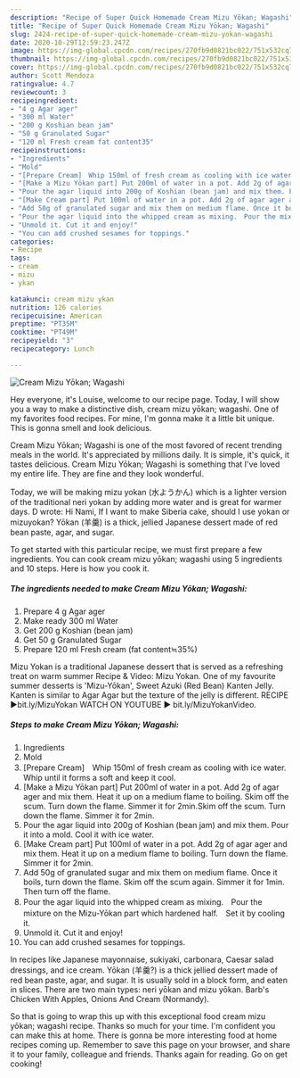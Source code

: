 ```yaml
---
description: "Recipe of Super Quick Homemade Cream Mizu Yōkan; Wagashi"
title: "Recipe of Super Quick Homemade Cream Mizu Yōkan; Wagashi"
slug: 2424-recipe-of-super-quick-homemade-cream-mizu-yokan-wagashi
date: 2020-10-29T12:59:23.247Z
image: https://img-global.cpcdn.com/recipes/270fb9d0821bc022/751x532cq70/cream-mizu-yokan-wagashi-recipe-main-photo.jpg
thumbnail: https://img-global.cpcdn.com/recipes/270fb9d0821bc022/751x532cq70/cream-mizu-yokan-wagashi-recipe-main-photo.jpg
cover: https://img-global.cpcdn.com/recipes/270fb9d0821bc022/751x532cq70/cream-mizu-yokan-wagashi-recipe-main-photo.jpg
author: Scott Mendoza
ratingvalue: 4.7
reviewcount: 3
recipeingredient:
- "4 g Agar ager"
- "300 ml Water"
- "200 g Koshian bean jam"
- "50 g Granulated Sugar"
- "120 ml Fresh cream fat content35"
recipeinstructions:
- "Ingredients"
- "Mold"
- "[Prepare Cream]　Whip 150ml of fresh cream as cooling with ice water. Whip until it forms a soft and keep it cool."
- "[Make a Mizu Yōkan part] Put 200ml of water in a pot. Add 2g of agar ager and mix them. Heat it up on a medium flame to boiling. Skim off the scum. Turn down the flame. Simmer it for 2min.Skim off the scum. Turn down the flame. Simmer it for 2min."
- "Pour the agar liquid into 200g of Koshian (bean jam) and mix them. Pour it into a mold. Cool it with ice water."
- "[Make Cream part] Put 100ml of water in a pot. Add 2g of agar ager and mix them. Heat it up on a medium flame to boiling. Turn down the flame. Simmer it for 2min."
- "Add 50g of granulated sugar and mix them on medium flame. Once it boils, turn down the flame. Skim off the scum again. Simmer it for 1min. Then turn off the flame."
- "Pour the agar liquid into the whipped cream as mixing.　Pour the mixture on the Mizu-Yōkan part which hardened half.　Set it by cooling it."
- "Unmold it. Cut it and enjoy!"
- "You can add crushed sesames for toppings."
categories:
- Recipe
tags:
- cream
- mizu
- ykan

katakunci: cream mizu ykan 
nutrition: 126 calories
recipecuisine: American
preptime: "PT35M"
cooktime: "PT49M"
recipeyield: "3"
recipecategory: Lunch

---
```



![Cream Mizu Yōkan; Wagashi](https://img-global.cpcdn.com/recipes/270fb9d0821bc022/751x532cq70/cream-mizu-yokan-wagashi-recipe-main-photo.jpg)

Hey everyone, it's Louise, welcome to our recipe page. Today, I will show you a way to make a distinctive dish, cream mizu yōkan; wagashi. One of my favorites food recipes. For mine, I'm gonna make it a little bit unique. This is gonna smell and look delicious.

Cream Mizu Yōkan; Wagashi is one of the most favored of recent trending meals in the world. It's appreciated by millions daily. It is simple, it's quick, it tastes delicious. Cream Mizu Yōkan; Wagashi is something that I've loved my entire life. They are fine and they look wonderful.

Today, we will be making mizu yokan (水ようかん) which is a lighter version of the traditional neri yokan by adding more water and is great for warmer days. D wrote: Hi Nami, If I want to make Siberia cake, should I use yokan or mizuyokan? Yōkan (羊羹) is a thick, jellied Japanese dessert made of red bean paste, agar, and sugar.


To get started with this particular recipe, we must first prepare a few ingredients. You can cook cream mizu yōkan; wagashi using 5 ingredients and 10 steps. Here is how you cook it.

<!--inarticleads1-->

##### The ingredients needed to make Cream Mizu Yōkan; Wagashi:

1. Prepare 4 g Agar ager
1. Make ready 300 ml Water
1. Get 200 g Koshian (bean jam)
1. Get 50 g Granulated Sugar
1. Prepare 120 ml Fresh cream (fat content≒35%)


Mizu Yokan is a traditional Japanese dessert that is served as a refreshing treat on warm summer Recipe &amp; Video: Mizu Yokan. One of my favourite summer desserts is &#39;Mizu-Yōkan&#39;, Sweet Azuki (Red Bean) Kanten Jelly. Kanten is similar to Agar Agar but the texture of the jelly is different. RECIPE ▶bit.ly/MizuYokan WATCH ON YOUTUBE ▶ bit.ly/MizuYokanVideo. 

<!--inarticleads2-->

##### Steps to make Cream Mizu Yōkan; Wagashi:

1. Ingredients
1. Mold
1. [Prepare Cream]　Whip 150ml of fresh cream as cooling with ice water. Whip until it forms a soft and keep it cool.
1. [Make a Mizu Yōkan part] Put 200ml of water in a pot. Add 2g of agar ager and mix them. Heat it up on a medium flame to boiling. Skim off the scum. Turn down the flame. Simmer it for 2min.Skim off the scum. Turn down the flame. Simmer it for 2min.
1. Pour the agar liquid into 200g of Koshian (bean jam) and mix them. Pour it into a mold. Cool it with ice water.
1. [Make Cream part] Put 100ml of water in a pot. Add 2g of agar ager and mix them. Heat it up on a medium flame to boiling. Turn down the flame. Simmer it for 2min.
1. Add 50g of granulated sugar and mix them on medium flame. Once it boils, turn down the flame. Skim off the scum again. Simmer it for 1min. Then turn off the flame.
1. Pour the agar liquid into the whipped cream as mixing.　Pour the mixture on the Mizu-Yōkan part which hardened half.　Set it by cooling it.
1. Unmold it. Cut it and enjoy!
1. You can add crushed sesames for toppings.


In recipes like Japanese mayonnaise, sukiyaki, carbonara, Caesar salad dressings, and ice cream. Yōkan (羊羹?) is a thick jellied dessert made of red bean paste, agar, and sugar. It is usually sold in a block form, and eaten in slices. There are two main types: neri yōkan and mizu yōkan. Barb&#39;s Chicken With Apples, Onions And Cream (Normandy). 

So that is going to wrap this up with this exceptional food cream mizu yōkan; wagashi recipe. Thanks so much for your time. I'm confident you can make this at home. There is gonna be more interesting food at home recipes coming up. Remember to save this page on your browser, and share it to your family, colleague and friends. Thanks again for reading. Go on get cooking!
